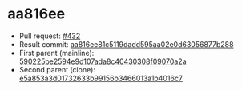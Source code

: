 # aa816ee
- Pull request: [#432](https://github.com/MarlinFirmware/Marlin/pull/432)
- Result commit: [aa816ee81c5119dadd595aa02e0d63056877b288](https://github.com/MarlinFirmware/Marlin/commit/aa816ee81c5119dadd595aa02e0d63056877b288)
- First parent (mainline): [590225be2594e9d107ada8c40430308f09070a2a](https://github.com/MarlinFirmware/Marlin/commit/590225be2594e9d107ada8c40430308f09070a2a)
- Second parent (clone): [e5a853a3d01732633b99156b3466013a1b4016c7](https://github.com/MarlinFirmware/Marlin/commit/e5a853a3d01732633b99156b3466013a1b4016c7)
